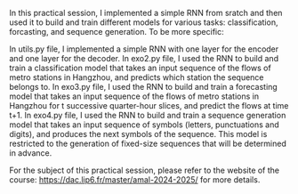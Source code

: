 In this practical session, I implemented a simple RNN from sratch and then used it to build and train different models for various tasks: classification, forcasting, and sequence generation. To be more specific:

In utils.py file, I implemented a simple RNN with one layer for the encoder and one layer for the decoder.
In exo2.py file, I used the RNN to build and train a classification model that takes an input sequence of the flows of metro stations in Hangzhou, and predicts which station the sequence belongs to.
In exo3.py file, I used the RNN to build and train a forecasting model that takes an input sequence of the flows of metro stations in Hangzhou for t successive quarter-hour slices, and predict the flows at time t+1.
In exo4.py file, I used the RNN to build and train a sequence generation model that takes an input sequence of symbols (letters, punctuations and digits), and produces the next symbols of the sequence. This model is restricted to the generation of fixed-size sequences that will be determined in advance.

For the subject of this practical session, please refer to the website of the course: https://dac.lip6.fr/master/amal-2024-2025/ for more details.
